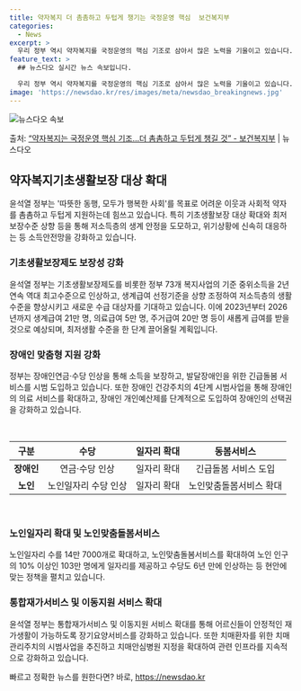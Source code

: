 ```yaml
---
title: 약자복지 더 촘촘하고 두텁게 챙기는 국정운영 핵심  보건복지부
categories:
  - News
excerpt: >
  우리 정부 역시 약자복지를 국정운영의 핵심 기조로 삼아서 많은 노력을 기울이고 있습니다. 앞으로도 사회적 약…
feature_text: >
  ## 뉴스다오 실시간 뉴스 속보입니다.

  우리 정부 역시 약자복지를 국정운영의 핵심 기조로 삼아서 많은 노력을 기울이고 있습니다. 앞으로도 사회적 약…
image: 'https://newsdao.kr/res/images/meta/newsdao_breakingnews.jpg'
---
```


![뉴스다오 속보](https://newsdao.kr/res/images/meta/newsdao_breakingnews.jpg)

<p>출처: <a href="https://newsdao.kr/3773" rel="dofollow">“약자복지는 국정운영 핵심 기조…더 촘촘하고 두텁게 챙길 것” - 보건복지부</a> | 뉴스다오</p>

<h2 data-ke-size="size26">약자복지기초생활보장 대상 확대</h2>
<p data-ke-size="size16">윤석열 정부는 '따뜻한 동행, 모두가 행복한 사회'를 목표로 어려운 이웃과 사회적 약자를 촘촘하고 두텁게 지원하는데 힘쓰고 있습니다. 특히 기초생활보장 대상 확대와 최저보장수준 상향 등을 통해 저소득층의 생계 안정을 도모하고, 위기상황에 신속히 대응하는 등 소득안전망을 강화하고 있습니다.</p>

<h3 data-ke-size="size24">기초생활보장제도 보장성 강화</h3>
<p data-ke-size="size16">윤석열 정부는 기초생활보장제도를 비롯한 정부 73개 복지사업의 기준 중위소득을 2년 연속 역대 최고수준으로 인상하고, 생계급여 선정기준을 상향 조정하여 저소득층의 생활 수준을 향상시키고 새로운 수급 대상자를 기대하고 있습니다. 이에 2023년부터 2026년까지 생계급여 21만 명, 의료급여 5만 명, 주거급여 20만 명 등이 새롭게 급여를 받을 것으로 예상되며, 최저생활 수준을 한 단계 끌어올릴 계획입니다.</p>

<h3 data-ke-size="size24">장애인 맞춤형 지원 강화</h3>
<p data-ke-size="size16">정부는 장애인연금·수당 인상을 통해 소득을 보장하고, 발달장애인을 위한 긴급돌봄 서비스를 시범 도입하고 있습니다. 또한 장애인 건강주치의 4단계 시범사업을 통해 장애인의 의료 서비스를 확대하고, 장애인 개인예산제를 단계적으로 도입하여 장애인의 선택권을 강화하고 있습니다.</p>

<p data-ke-size="size16">&nbsp;</p>

<table>
<thead>
<tr>
<th style="text-align: center;">구분</th>
<th style="text-align: center;">수당</th>
<th style="text-align: center;">일자리 확대</th>
<th style="text-align: center;">동봄서비스</th>
</tr>
</thead>
<tbody>
<tr>
<td style="text-align: center;"><b>장애인</b></td>
<td style="text-align: center;">연금·수당 인상</td>
<td style="text-align: center;">일자리 확대</td>
<td style="text-align: center;">긴급돌봄 서비스 도입</td>
</tr>
<tr>
<td style="text-align: center;"><b>노인</b></td>
<td style="text-align: center;">노인일자리 수당 인상</td>
<td style="text-align: center;">일자리 확대</td>
<td style="text-align: center;">노인맞춤돌봄서비스 확대</td>
</tr>
</tbody>
</table>
<p data-ke-size="size16">&nbsp;</p>

<h3 data-ke-size="size24">노인일자리 확대 및 노인맞춤돌봄서비스</h3>
<p data-ke-size="size16">노인일자리 수를 14만 7000개로 확대하고, 노인맞춤돌봄서비스를 확대하여 노인 인구의 10% 이상인 103만 명에게 일자리를 제공하고 수당도 6년 만에 인상하는 등 현안에 맞는 정책을 펼치고 있습니다.</p>

<h3 data-ke-size="size24">통합재가서비스 및 이동지원 서비스 확대</h3>
<p data-ke-size="size16">윤석열 정부는 통합재가서비스 및 이동지원 서비스 확대를 통해 어르신들이 안정적인 재가생활이 가능하도록 장기요양서비스를 강화하고 있습니다. 또한 치매환자를 위한 치매관리주치의 시범사업을 추진하고 치매안심병원 지정을 확대하여 관련 인프라를 지속적으로 강화하고 있습니다.</p> 

빠르고 정확한 뉴스를 원한다면? 바로, <a href="https://newsdao.kr" rel="dofollow">https://newsdao.kr</a>


